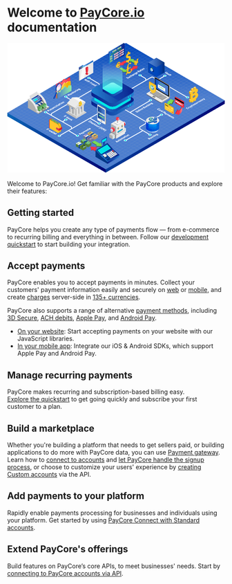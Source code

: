 # Welcome to [PayCore.io](https://paycore.io/) documentation

![PayCore Main Illustration](images/paycore-main3.png)

Welcome to PayCore.io! Get familiar with the PayCore products and explore their features:


## Getting started

PayCore helps you create any type of payments flow — from e-commerce to recurring billing and everything in between. Follow our  [development quickstart](/getting-started/overview)  to start building your integration.


## Accept payments

PayCore enables you to accept payments in minutes. Collect your customers' payment information easily and securely on  [web](#)  or  [mobile](#), and create  [charges](#)  server-side in  [135+ currencies](https://paycore.io/portfolio-category/providers/). 

PayCore also supports a range of alternative  [payment methods](https://paycore.io/portfolio-category/payment-methods/), including  [3D Secure](#),  [ACH debits](#),  [Apple Pay](#), and  [Android Pay](#).

* [On your website](#): Start accepting payments on your website with our JavaScript libraries.
* [In your mobile app](#): Integrate our iOS & Android SDKs, which support Apple Pay and Android Pay.

## Manage recurring payments

PayCore makes recurring and subscription-based billing easy.  
[Explore the quickstart](#)  to get going quickly and subscribe your first customer to a plan.

## Build a marketplace

Whether you're building a platform that needs to get sellers paid, or building applications to do more with PayCore data, you can use  [Payment gateway](#). Learn how to  [connect to accounts](#)  and  [let PayCore handle the signup process](#), or choose to customize your users' experience by  [creating Custom accounts](#)  via the API.

## Add payments to your platform

Rapidly enable payments processing for businesses and individuals using your platform. Get started by using  [PayCore Connect with Standard accounts](https://stripe.com/docs/connect/standard-accounts).

## Extend PayCore's offerings

Build features on PayCore’s core APIs, to meet businesses' needs. Start by  [connecting to PayCore accounts via API](https://redoc.paycore.io/).